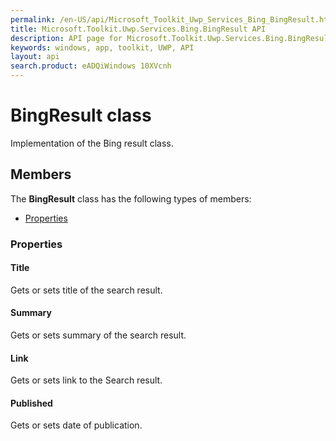 ```yaml
---
permalink: /en-US/api/Microsoft_Toolkit_Uwp_Services_Bing_BingResult.htm
title: Microsoft.Toolkit.Uwp.Services.Bing.BingResult API 
description: API page for Microsoft.Toolkit.Uwp.Services.Bing.BingResult
keywords: windows, app, toolkit, UWP, API
layout: api
search.product: eADQiWindows 10XVcnh
---
```



# BingResult class

Implementation of the Bing result class.

## Members

The **BingResult** class has the following types of members:

* [Properties](#Properties)

### Properties

#### Title

Gets or sets title of the search result.





#### Summary

Gets or sets summary of the search result.





#### Link

Gets or sets link to the Search result.





#### Published

Gets or sets date of publication.




